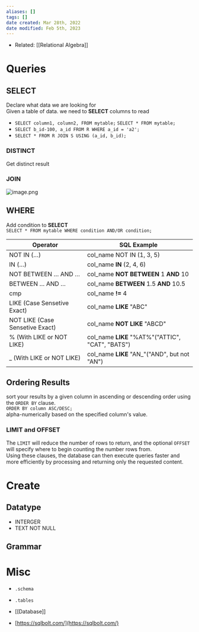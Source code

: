 ```yaml
---
aliases: []
tags: []
date created: Mar 28th, 2022
date modified: Feb 5th, 2023
---
```

- Related: [[Relational Algebra]]

# Queries

## SELECT
Declare what data we are looking for  
Given a table of data. we need to **SELECT** columns to read  
- `SELECT column1, column2, FROM mytable;` `SELECT * FROM mytable;`
- `SELECT b_id-100, a_id FROM R WHERE a_id = 'a2';`
- `SELECT * FROM R JOIN S USING (a_id, b_id);`

### DISTINCT
Get distinct result

### JOIN
![image.png](https://img.ynchen.me/2023/01/50c81f83b5e2b89556a392c7e342f476.webp)

## WHERE
Add condition to **SELECT**  
`SELECT * FROM mytable WHERE condition AND/OR condition;`  

| Operator                        | SQL Example                                  |
| ------------------------------- | -------------------------------------------- |
| NOT IN (…)                      | col_name NOT IN (1, 3, 5)                    |
| IN (…)                          | col_name **IN** (2, 4, 6)                    |
| NOT BETWEEN … AND …             | col_name **NOT BETWEEN** 1 **AND** 10        |
| BETWEEN … AND …                 | col_name **BETWEEN** 1.5 **AND** 10.5        |
| cmp                             | col_name **!=** 4                            |
| LIKE (Case Sensetive Exact)     | col_name **LIKE** "ABC"                      |
| NOT LIKE (Case Sensetive Exact) | col_name **NOT LIKE** "ABCD"                 |
| % (With LIKE or NOT LIKE)       | col_name **LIKE** "%AT%"("ATTIC", "CAT", "BATS") |
| _ (With LIKE or NOT LIKE)       | col_name **LIKE** "AN_"("AND", but not "AN")     |

## Ordering Results
sort your results by a given column in ascending or descending order using the `ORDER BY` clause.  
`ORDER BY column ASC/DESC;`  
alpha-numerically based on the specified column's value.

### LIMIT and OFFSET
The `LIMIT` will reduce the number of rows to return, and the optional `OFFSET` will specify where to begin counting the number rows from.  
Using these clauses, the database can then execute queries faster and more efficiently by processing and returning only the requested content.

# Create

## Datatype
- INTERGER
- TEXT NOT NULL

## Grammar

# Misc
- `.schema`
- `.tables`

- [[Database]]
- [https://sqlbolt.com/](https://sqlbolt.com/)